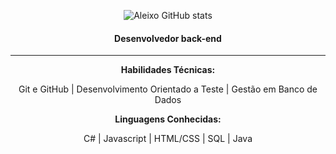 <div align="center">
  
  <img>![Aleixo GitHub stats](https://github-readme-stats.vercel.app/api?username=Diego-Aleixo-EM&show_icons=true&count_private=true&theme=dark&hide=stars,prs,issues,contribs)</img>

#### Desenvolvedor back-end

----

**Habilidades Técnicas:**

Git e GitHub | Desenvolvimento Orientado a Teste | Gestão em Banco de Dados

**Linguagens Conhecidas:**

C# | Javascript | HTML/CSS | SQL | Java

</div>
